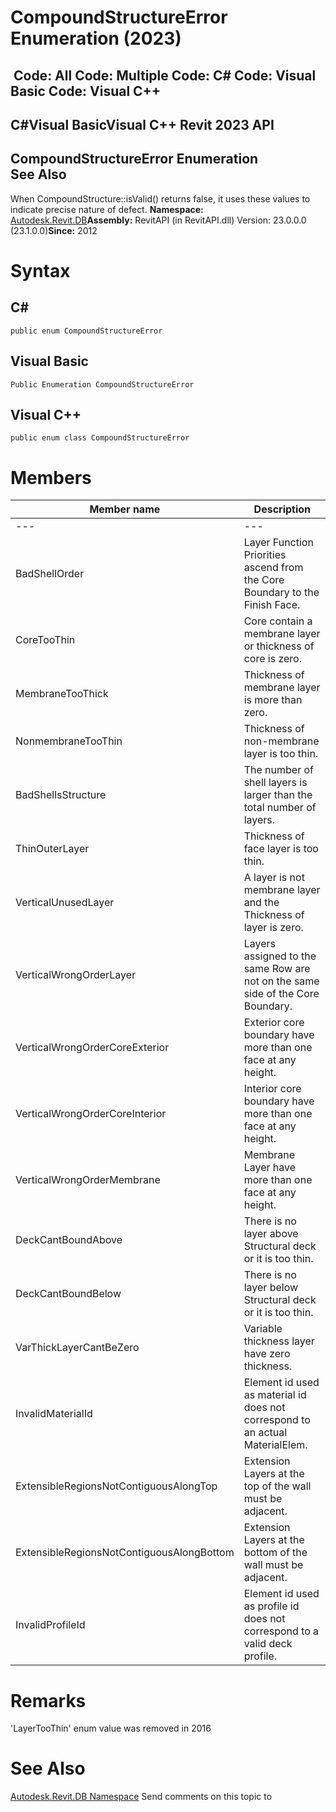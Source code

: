 # CompoundStructureError Enumeration (2023)

﻿
 Code: All Code: Multiple Code: C# Code: Visual Basic Code: Visual C++   
---  
C#Visual BasicVisual C++
Revit 2023 API  
---  
CompoundStructureError Enumeration  
See Also  
---  
When CompoundStructure::isValid() returns false, it uses these values to indicate precise nature of defect. 
**Namespace:** [Autodesk.Revit.DB](87546ba7-461b-c646-cbb1-2cb8f5bff8b2.md "Autodesk.Revit.DB Namespace")**Assembly:** RevitAPI (in RevitAPI.dll) Version: 23.0.0.0 (23.1.0.0)**Since:** 2012 
# Syntax
C#  
---  
```text
public enum CompoundStructureError
```
  
Visual Basic  
---  
```text
Public Enumeration CompoundStructureError
```
  
Visual C++  
---  
```text
public enum class CompoundStructureError
```
  
# Members
| Member name | Description |
| --- | --- |
| --- | --- |
| BadShellOrder | Layer Function Priorities ascend from the Core Boundary to the Finish Face. |
| CoreTooThin | Core contain a membrane layer or thickness of core is zero. |
| MembraneTooThick | Thickness of membrane layer is more than zero. |
| NonmembraneTooThin | Thickness of non-membrane layer is too thin. |
| BadShellsStructure | The number of shell layers is larger than the total number of layers. |
| ThinOuterLayer | Thickness of face layer is too thin. |
| VerticalUnusedLayer | A layer is not membrane layer and the Thickness of layer is zero. |
| VerticalWrongOrderLayer | Layers assigned to the same Row are not on the same side of the Core Boundary. |
| VerticalWrongOrderCoreExterior | Exterior core boundary have more than one face at any height. |
| VerticalWrongOrderCoreInterior | Interior core boundary have more than one face at any height. |
| VerticalWrongOrderMembrane | Membrane Layer have more than one face at any height. |
| DeckCantBoundAbove | There is no layer above Structural deck or it is too thin. |
| DeckCantBoundBelow | There is no layer below Structural deck or it is too thin. |
| VarThickLayerCantBeZero | Variable thickness layer have zero thickness. |
| InvalidMaterialId | Element id used as material id does not correspond to an actual MaterialElem. |
| ExtensibleRegionsNotContiguousAlongTop | Extension Layers at the top of the wall must be adjacent. |
| ExtensibleRegionsNotContiguousAlongBottom | Extension Layers at the bottom of the wall must be adjacent. |
| InvalidProfileId | Element id used as profile id does not correspond to a valid deck profile. |

# Remarks
'LayerTooThin' enum value was removed in 2016 
# See Also
[Autodesk.Revit.DB Namespace](87546ba7-461b-c646-cbb1-2cb8f5bff8b2.md "Autodesk.Revit.DB Namespace")
Send comments on this topic to 